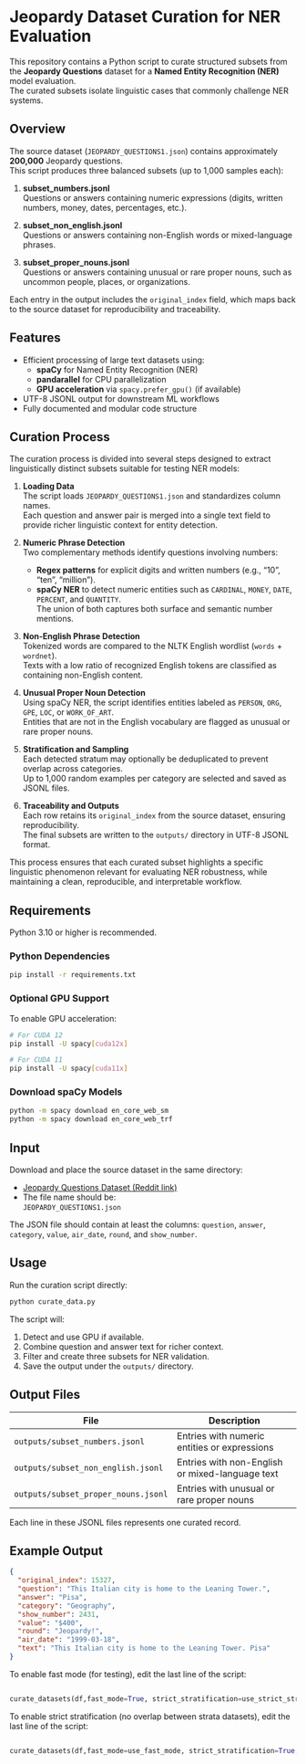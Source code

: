 # Jeopardy Dataset Curation for NER Evaluation

This repository contains a Python script to curate structured subsets from the **Jeopardy Questions** dataset for a **Named Entity Recognition (NER)** model evaluation.  
The curated subsets isolate linguistic cases that commonly challenge NER systems.

## Overview

The source dataset (`JEOPARDY_QUESTIONS1.json`) contains approximately **200,000** Jeopardy questions.  
This script produces three balanced subsets (up to 1,000 samples each):

1. **subset_numbers.jsonl**  
   Questions or answers containing numeric expressions (digits, written numbers, money, dates, percentages, etc.).

2. **subset_non_english.jsonl**  
   Questions or answers containing non-English words or mixed-language phrases.

3. **subset_proper_nouns.jsonl**  
   Questions or answers containing unusual or rare proper nouns, such as uncommon people, places, or organizations.

Each entry in the output includes the `original_index` field, which maps back to the source dataset for reproducibility and traceability.

## Features

- Efficient processing of large text datasets using:
  - **spaCy** for Named Entity Recognition (NER)
  - **pandarallel** for CPU parallelization
  - **GPU acceleration** via `spacy.prefer_gpu()` (if available)
- UTF-8 JSONL output for downstream ML workflows
- Fully documented and modular code structure

## Curation Process

The curation process is divided into several steps designed to extract linguistically distinct subsets suitable for testing NER models:

1. **Loading Data**  
   The script loads `JEOPARDY_QUESTIONS1.json` and standardizes column names.  
   Each question and answer pair is merged into a single text field to provide richer linguistic context for entity detection.

2. **Numeric Phrase Detection**  
   Two complementary methods identify questions involving numbers:  
   - **Regex patterns** for explicit digits and written numbers (e.g., “10”, “ten”, “million”).  
   - **spaCy NER** to detect numeric entities such as `CARDINAL`, `MONEY`, `DATE`, `PERCENT`, and `QUANTITY`.  
   The union of both captures both surface and semantic number mentions.

3. **Non-English Phrase Detection**  
   Tokenized words are compared to the NLTK English wordlist (`words` + `wordnet`).  
   Texts with a low ratio of recognized English tokens are classified as containing non-English content.

4. **Unusual Proper Noun Detection**  
   Using spaCy NER, the script identifies entities labeled as `PERSON`, `ORG`, `GPE`, `LOC`, or `WORK_OF_ART`.  
   Entities that are not in the English vocabulary are flagged as unusual or rare proper nouns.

5. **Stratification and Sampling**  
   Each detected stratum may optionally be deduplicated to prevent overlap across categories.  
   Up to 1,000 random examples per category are selected and saved as JSONL files.

6. **Traceability and Outputs**  
   Each row retains its `original_index` from the source dataset, ensuring reproducibility.  
   The final subsets are written to the `outputs/` directory in UTF-8 JSONL format.

This process ensures that each curated subset highlights a specific linguistic phenomenon relevant for evaluating NER robustness, while maintaining a clean, reproducible, and interpretable workflow.

## Requirements

Python 3.10 or higher is recommended.

### Python Dependencies

```bash
pip install -r requirements.txt
```

### Optional GPU Support

To enable GPU acceleration:

```bash
# For CUDA 12
pip install -U spacy[cuda12x]

# For CUDA 11
pip install -U spacy[cuda11x]
```

### Download spaCy Models

```bash
python -m spacy download en_core_web_sm
python -m spacy download en_core_web_trf
```

## Input

Download and place the source dataset in the same directory:

- [Jeopardy Questions Dataset (Reddit link)](https://www.reddit.com/r/datasets/comments/1uyd0t/200000_jeopardy_questions_in_a_json_file/)
- The file name should be:  
  `JEOPARDY_QUESTIONS1.json`

The JSON file should contain at least the columns:
`question`, `answer`, `category`, `value`, `air_date`, `round`, and `show_number`.

## Usage

Run the curation script directly:

```bash
python curate_data.py
```

The script will:

1. Detect and use GPU if available.
2. Combine question and answer text for richer context.
3. Filter and create three subsets for NER validation.
4. Save the output under the `outputs/` directory.

## Output Files

| File | Description |
|------|--------------|
| `outputs/subset_numbers.jsonl` | Entries with numeric entities or expressions |
| `outputs/subset_non_english.jsonl` | Entries with non-English or mixed-language text |
| `outputs/subset_proper_nouns.jsonl` | Entries with unusual or rare proper nouns |

Each line in these JSONL files represents one curated record.

## Example Output

```json
{
  "original_index": 15327,
  "question": "This Italian city is home to the Leaning Tower.",
  "answer": "Pisa",
  "category": "Geography",
  "show_number": 2431,
  "value": "$400",
  "round": "Jeopardy!",
  "air_date": "1999-03-18",
  "text": "This Italian city is home to the Leaning Tower. Pisa"
}
```

To enable fast mode (for testing), edit the last line of the script:

```python

curate_datasets(df,fast_mode=True, strict_stratification=use_strict_stratification, random_state=seed)
```

To enable strict stratification (no overlap between strata datasets), edit the last line of the script:

```python

curate_datasets(df,fast_mode=use_fast_mode, strict_stratification=True, random_state=seed)
```

